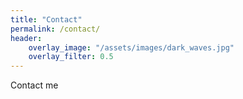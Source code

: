 ```yaml
---
title: "Contact"
permalink: /contact/
header:
    overlay_image: "/assets/images/dark_waves.jpg"
    overlay_filter: 0.5
---
```


Contact me
